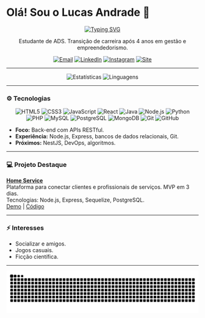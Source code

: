 # Olá! Sou o Lucas Andrade 👋

<p align="center">
  <a href="https://github.com/valentelucass">
    <img src="https://readme-typing-svg.herokuapp.com?font=JetBrains+Mono&size=30&pause=1000&color=00BFFF&center=true&vCenter=true&width=500&lines=Desenvolvedor+Fullstack" alt="Typing SVG" />
  </a>
</p>

<p align="center">
  Estudante de ADS. Transição de carreira após 4 anos em gestão e empreendedorismo.
</p>

<p align="center">
  <a href="mailto:lucasmac.dev@gmail.com"><img src="https://img.shields.io/badge/Email-0078D4?style=flat&logo=microsoft-outlook&logoColor=white" alt="Email"></a>
  <a href="https://www.linkedin.com/in/dev-lucasandrade/"><img src="https://img.shields.io/badge/LinkedIn-0A66C2?style=flat&logo=linkedin&logoColor=white" alt="LinkedIn"></a>
  <a href="https://instagram.com/valentelucass"><img src="https://img.shields.io/badge/Instagram-405DE6?style=flat&logo=instagram&logoColor=white" alt="Instagram"></a>
  <a href="https://portfolio-weld-seven-53bfjvohip.vercel.app/"><img src="https://img.shields.io/badge/Website-4682B4?style=flat&logo=google-chrome&logoColor=white" alt="Site"></a>
</p>

---

<p align="center">
  <img src="https://github-readme-stats.vercel.app/api?username=valentelucass&locale=pt-br&show_icons=true&theme=react&bg_color=0D1117&title_color=00BFFF&icon_color=00BFFF&text_color=FFF&border_color=4682B4" alt="Estatísticas"/>
  <img src="https://github-readme-stats.vercel.app/api/top-langs/?username=valentelucass&layout=compact&langs_count=6&theme=react&bg_color=0D1117&title_color=00BFFF&icon_color=00BFFF&text_color=FFF&border_color=4682B4" alt="Linguagens"/>
</p>

---

### ⚙️ Tecnologias

<p align="center">
  <img src="https://skillicons.dev/icons?i=html" alt="HTML5" width="50" height="50"/>
  <img src="https://skillicons.dev/icons?i=css" alt="CSS3" width="50" height="50"/>
  <img src="https://skillicons.dev/icons?i=javascript" alt="JavaScript" width="50" height="50"/>
  <img src="https://skillicons.dev/icons?i=react" alt="React" width="50" height="50"/>
  <img src="https://skillicons.dev/icons?i=java" alt="Java" width="50" height="50"/>
  <img src="https://skillicons.dev/icons?i=nodejs" alt="Node.js" width="50" height="50"/>
  <img src="https://skillicons.dev/icons?i=python" alt="Python" width="50" height="50"/>
  <img src="https://skillicons.dev/icons?i=php" alt="PHP" width="50" height="50"/>
  <img src="https://skillicons.dev/icons?i=mysql" alt="MySQL" width="50" height="50"/>
  <img src="https://skillicons.dev/icons?i=postgres" alt="PostgreSQL" width="50" height="50"/>
  <img src="https://skillicons.dev/icons?i=mongodb" alt="MongoDB" width="50" height="50"/>
  <img src="https://skillicons.dev/icons?i=git" alt="Git" width="50" height="50"/>
  <img src="https://skillicons.dev/icons?i=github" alt="GitHub" width="50" height="50"/>
</p>

- **Foco:** Back-end com APIs RESTful.
- **Experiência:** Node.js, Express, bancos de dados relacionais, Git.
- **Próximos:** NestJS, DevOps, algoritmos.

---

### 💻 Projeto Destaque

**[Home Service](https://github.com/valentelucass/home-service)**  
Plataforma para conectar clientes e profissionais de serviços. MVP em 3 dias.  
Tecnologias: Node.js, Express, Sequelize, PostgreSQL.  
[Demo](https://homeservice-production.up.railway.app/) | [Código](https://github.com/valentelucass/home-service)

---

### ⚡ Interesses
- Socializar e amigos.
- Jogos casuais.
- Ficção científica.

---

<p align="center">
  <img src="https://raw.githubusercontent.com/valentelucass/valentelucass/output/github-contribution-grid-snake.svg" alt="snake">
</p>

